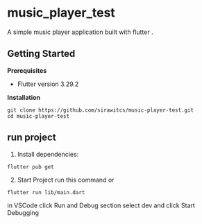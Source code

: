 # music_player_test

A simple music player application built with flutter .


## Getting Started

**Prerequisites**

* Flutter version 3.29.2

**Installation**
```
git clone https://github.com/sirawitcs/music-player-test.git
cd music-player-test
```

## run project

1. Install dependencies:
```
flutter pub get
```
2. Start Project
run this command or
```
flutter run lib/main.dart
```
in VSCode
click Run and Debug section select dev and click Start Debugging 



